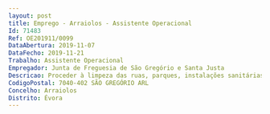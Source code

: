 ```yaml
--- 
layout: post
title: Emprego - Arraiolos - Assistente Operacional
Id: 71483
Ref: OE201911/0099
DataAbertura: 2019-11-07
DataFecho: 2019-11-21
Trabalho: Assistente Operacional
Empregador: Junta de Freguesia de São Gregório e Santa Justa
Descricao: Proceder à limpeza das ruas, parques, instalações sanitárias, cemitérios e outros locais públicos  manusear equipamentos, ferramentas e utensílios manuais ou elétricos, necessários à execução dos trabalhos e proceder à sua arrumação e limpeza  efetuar a limpeza e manutenção dos espaços verdes  prestar apoio aos serviços cemiteriais (inumação, exumação e trasladação)  conhecimentos de canalização, serralharia e construção, responder às solicitações emanadas pelos colegas da secretaria  e colaborar nas atividades desenvolvidas pela Freguesia, promovendo o dinamismo na equipa de trabalho. A descrição sumária do posto de trabalho discriminadas não prejudica a atribuição ao trabalhador de funções, não mencionadas, que lhe sejam afins ou funcionalmente ligadas, para as quais o trabalhador detenha qualificações profissionais adequadas e não impliquem desvalorização profissional, nos termos do artigo 81.º da LTFP.
CodigoPostal: 7040-402 SÃO GREGÓRIO ARL
Concelho: Arraiolos
Distrito: Évora
--- 
```

